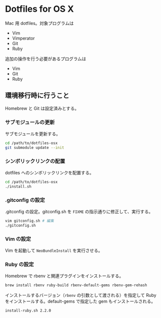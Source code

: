 Dotfiles for OS X
==================

Mac 用 dotfiles。対象プログラムは

* Vim
* Vimperator
* Git
* Ruby

追加の操作を行う必要があるプログラムは

* Vim
* Git
* Ruby

環境移行時に行うこと
--------------------

Homebrew と Git は設定済みとする。

### サブモジュールの更新

サブモジュールを更新する。

```bash
cd /path/to/dotfiles-osx
git submodule update --init
```

### シンボリックリンクの配置

dotfiles へのシンボリックリンクを配置する。

```bash
cd /path/to/dotfiles-osx
./install.sh
```

### .gitconfig の設定

.gitconfig の設定。gitconfig.sh を `FIXME` の指示通りに修正して、実行する。

```bash
vim gitconfig.sh # 編集
./gitconfig.sh
```

### Vim の設定

Vim を起動して `NeoBundleInstall` を実行させる。

### Ruby の設定

Homebrew で rbenv と関連プラグインをインストールする。

```bash
brew install rbenv ruby-build rbenv-default-gems rbenv-gem-rehash
```

インストールするバージョン（`rbenv` の引数として渡される）を指定して Ruby をインストールする。default-gems で指定した gem もインストールされる。

```bash
install-ruby.sh 2.2.0
```
